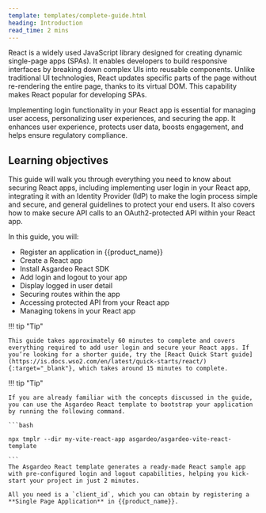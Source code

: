 ```yaml
---
template: templates/complete-guide.html
heading: Introduction
read_time: 2 mins
---
```

React is a widely used JavaScript library designed for creating dynamic single-page apps (SPAs). It enables developers to build responsive interfaces by breaking down complex UIs into reusable components. Unlike traditional UI technologies, React updates specific parts of the page without re-rendering the entire page, thanks to its virtual DOM. This capability makes React popular for developing SPAs.

Implementing login functionality in your React app is essential for managing user access, personalizing user experiences, and securing the app. It enhances user experience, protects user data, boosts engagement, and helps ensure regulatory compliance.


## Learning objectives 

This guide will walk you through everything you need to know about securing React apps, including implementing user login in your React app, integrating it with an Identity Provider (IdP) to make the login process simple and secure, and general guidelines to protect your end users. It also covers how to make secure API calls to an OAuth2-protected API within your React app.

In this guide, you will:

* Register an application in {{product_name}}
* Create a React app
* Install Asgardeo React SDK
* Add login and logout  to your app
* Display logged in user detail
* Securing routes within the app
* Accessing protected API from your React app
* Managing tokens in your React app


!!! tip "Tip"
    
    This guide takes approximately 60 minutes to complete and covers everything required to add user login and secure your React apps. If you’re looking for a shorter guide, try the [React Quick Start guide](https://is.docs.wso2.com/en/latest/quick-starts/react/){:target="_blank"}, which takes around 15 minutes to complete.


!!! tip "Tip"
    
    If you are already familiar with the concepts discussed in the guide, you can use the Asgardeo React template to bootstrap your application by running the following command.  

    ```bash

    npx tmplr --dir my-vite-react-app asgardeo/asgardeo-vite-react-template

    ```
    The Asgardeo React template generates a ready-made React sample app with pre-configured login and logout capabilities, helping you kick-start your project in just 2 minutes. 

    All you need is a `client_id`, which you can obtain by registering a **Single Page Application** in {{product_name}}.
